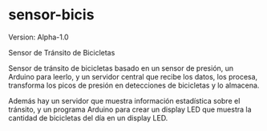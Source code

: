 sensor-bicis
============

Version: Alpha-1.0

Sensor de Tránsito de Bicicletas


Sensor de tránsito de bicicletas basado en un sensor de presión, un Arduino para leerlo, y un servidor central que recibe los datos, los procesa, transforma los picos de presión en detecciones de bicicletas y lo almacena.

Además hay un servidor que muestra información estadística sobre el tránsito, y un programa Arduino para crear un display LED que muestra la cantidad de bicicletas del día en un display LED.


